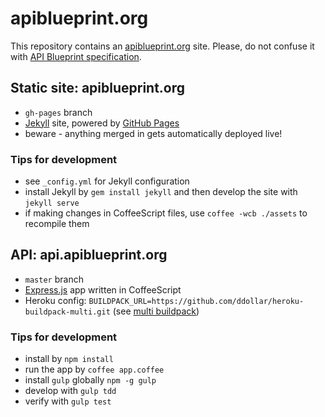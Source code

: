 # apiblueprint.org

This repository contains an [apiblueprint.org](http://apiblueprint.org) site. Please, do not confuse it with [API Blueprint specification](https://github.com/apiaryio/api-blueprint/).

## Static site: apiblueprint.org

- `gh-pages` branch
- [Jekyll](http://jekyllrb.com/) site, powered by [GitHub Pages](https://pages.github.com/)
- beware - anything merged in gets automatically deployed live!

### Tips for development

- see `_config.yml` for Jekyll configuration
- install Jekyll by `gem install jekyll` and then develop the site with `jekyll serve`
- if making changes in CoffeeScript files, use `coffee -wcb ./assets` to recompile them

## API: api.apiblueprint.org

- `master` branch
- [Express.js](http://expressjs.com/) app written in CoffeeScript
- Heroku config: `BUILDPACK_URL=https://github.com/ddollar/heroku-buildpack-multi.git` (see [multi buildpack](https://github.com/ddollar/heroku-buildpack-multi/))

### Tips for development

- install by `npm install`
- run the app by `coffee app.coffee`
- install `gulp` globally `npm -g gulp`
- develop with `gulp tdd`
- verify with `gulp test`
